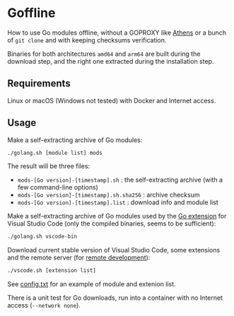 # Goffline

How to use Go modules offline, without a GOPROXY like [Athens](https://github.com/gomods/athens) or a bunch of `git clone` and with keeping checksums verification.

Binaries for both architectures `amd64` and `arm64` are built during the download step, and the right one extracted during the installation step.

## Requirements

Linux or macOS (Windows not tested) with Docker and Internet access.

## Usage

Make a self-extracting archive of Go modules:

```bash
./golang.sh [module list] mods
```

The result will be three files:

- `mods-[Go version]-[timestamp].sh` : the self-extracting archive (with a few command-line options)
- `mods-[Go version]-[timestamp].sh.sha256` : archive checksum
- `mods-[Go version]-[timestamp].list` : download info and module list

Make a self-extracting archive of Go modules used by the [Go extension](https://marketplace.visualstudio.com/items?itemName=golang.go) for Visual Studio Code (only the compiled binaries, seems to be sufficient):

```bash
./golang.sh vscode-bin
```

Download current stable version of Visual Studio Code, some extensions and the remote server (for [remote development](https://code.visualstudio.com/docs/remote/remote-overview)):

```bash
./vscode.sh [extension list]
```

See [config.txt](./config.txt) for an example of module and extenion list.

There is a unit test for Go downloads, run into a container with no Internet access (`--network none`).
